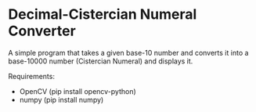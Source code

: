 # Decimal-Cistercian Numeral Converter

A simple program that takes a given base-10 number and converts it into a base-10000 number (Cistercian Numeral) and displays it.

Requirements:
- OpenCV (pip install opencv-python)
- numpy (pip install numpy)
